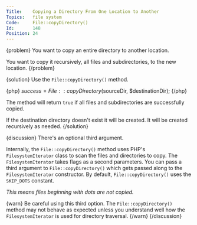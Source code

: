 ```yaml
---
Title:    Copying a Directory From One Location to Another
Topics:   file system
Code:     File::copyDirectory()
Id:       148
Position: 24
---
```


{problem}
You want to copy an entire directory to another location.

You want to copy it recursively, all files and subdirectories, to the new location.
{/problem}

{solution}
Use the `File::copyDirectory()` method.

{php}
$success = File::copyDirectory($sourceDir, $destinationDir);
{/php}

The method will return `true` if all files and subdirectories are successfully copied.

If the destination directory doesn't exist it will be created. It will be created recursively as needed.
{/solution}

{discussion}
There's an optional third argument.

Internally, the `File::copyDirectory()` method uses PHP's `FilesystemIterator` class to scan the files and directories to copy. The `FilesystemIterator` takes flags as a second parameters. You can pass a third argument to `File::copyDirectory()` which gets passed along to the `FilesystemIterator` constructor. By default, `File::copyDirectory()` uses the `SKIP_DOTS` constant.

_This means files beginning with dots are not copied._

{warn}
Be careful using this third option. The `File::copyDirectory()` method may not behave as expected unless you understand well how the `FilesystemIterator` is used for directory traversal.
{/warn}
{/discussion}
